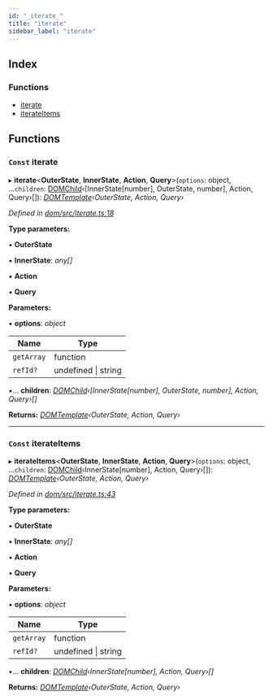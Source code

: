 ```yaml
---
id: "_iterate_"
title: "iterate"
sidebar_label: "iterate"
---
```


## Index

### Functions

* [iterate](_iterate_.md#const-iterate)
* [iterateItems](_iterate_.md#const-iterateitems)

## Functions

### `Const` iterate

▸ **iterate**<**OuterState**, **InnerState**, **Action**, **Query**>(`options`: object, ...`children`: [DOMChild](_template_.md#domchild)‹[InnerState[number], OuterState, number], Action, Query›[]): *[DOMTemplate](../interfaces/_template_.domtemplate.md)‹OuterState, Action, Query›*

*Defined in [dom/src/iterate.ts:18](https://github.com/fponticelli/tempo/blob/master/dom/src/iterate.ts#L18)*

**Type parameters:**

▪ **OuterState**

▪ **InnerState**: *any[]*

▪ **Action**

▪ **Query**

**Parameters:**

▪ **options**: *object*

Name | Type |
------ | ------ |
`getArray` | function |
`refId?` | undefined &#124; string |

▪... **children**: *[DOMChild](_template_.md#domchild)‹[InnerState[number], OuterState, number], Action, Query›[]*

**Returns:** *[DOMTemplate](../interfaces/_template_.domtemplate.md)‹OuterState, Action, Query›*

___

### `Const` iterateItems

▸ **iterateItems**<**OuterState**, **InnerState**, **Action**, **Query**>(`options`: object, ...`children`: [DOMChild](_template_.md#domchild)‹InnerState[number], Action, Query›[]): *[DOMTemplate](../interfaces/_template_.domtemplate.md)‹OuterState, Action, Query›*

*Defined in [dom/src/iterate.ts:43](https://github.com/fponticelli/tempo/blob/master/dom/src/iterate.ts#L43)*

**Type parameters:**

▪ **OuterState**

▪ **InnerState**: *any[]*

▪ **Action**

▪ **Query**

**Parameters:**

▪ **options**: *object*

Name | Type |
------ | ------ |
`getArray` | function |
`refId?` | undefined &#124; string |

▪... **children**: *[DOMChild](_template_.md#domchild)‹InnerState[number], Action, Query›[]*

**Returns:** *[DOMTemplate](../interfaces/_template_.domtemplate.md)‹OuterState, Action, Query›*
